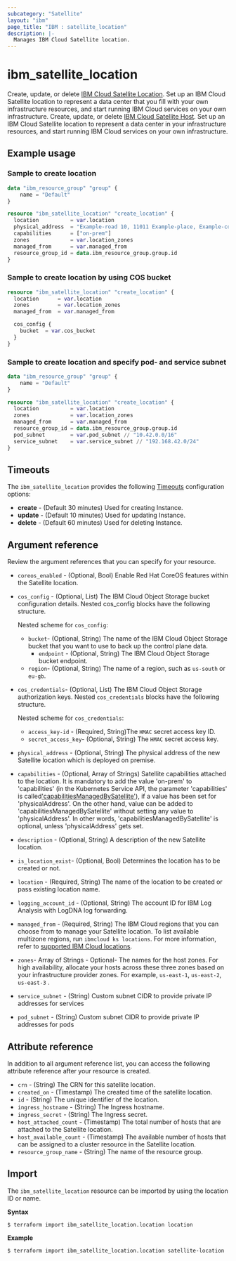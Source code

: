 ```yaml
---
subcategory: "Satellite"
layout: "ibm"
page_title: "IBM : satellite_location"
description: |-
  Manages IBM Cloud Satellite location.
---
```


# ibm_satellite_location

Create, update, or delete [IBM Cloud Satellite Location](https://cloud.ibm.com/docs/satellite?topic=satellite-locations). Set up an IBM Cloud Satellite location to represent a data center that you fill with your own infrastructure resources, and start running IBM Cloud services on your own infrastructure.
Create, update, or delete [IBM Cloud Satellite Host](https://cloud.ibm.com/docs/satellite?topic=satellite-locations). Set up an IBM Cloud Satellite location to represent a data center in your infrastructure resources, and start running IBM Cloud services on your own infrastructure.


## Example usage

### Sample to create location

```terraform
data "ibm_resource_group" "group" {
    name = "Default"
}

resource "ibm_satellite_location" "create_location" {
  location          = var.location
  physical_address  = "Example-road 10, 11011 Example-place, Example-country"
  capabilities      = ["on-prem"]
  zones             = var.location_zones
  managed_from      = var.managed_from
  resource_group_id = data.ibm_resource_group.group.id
}

```

###  Sample to create location by using COS bucket

```terraform
resource "ibm_satellite_location" "create_location" {
  location      = var.location
  zones         = var.location_zones
  managed_from  = var.managed_from  

  cos_config {
    bucket  = var.cos_bucket
  }
}
```

### Sample to create location and specify pod- and service subnet

```terraform
data "ibm_resource_group" "group" {
    name = "Default"
}

resource "ibm_satellite_location" "create_location" {
  location          = var.location
  zones             = var.location_zones
  managed_from      = var.managed_from
  resource_group_id = data.ibm_resource_group.group.id
  pod_subnet        = var.pod_subnet // "10.42.0.0/16"
  service_subnet    = var.service_subnet // "192.168.42.0/24"
}
```

## Timeouts

The `ibm_satellite_location` provides the following [Timeouts](https://www.terraform.io/docs/language/resources/syntax.html) configuration options:

- **create** - (Default 30 minutes) Used for creating Instance.
- **update** - (Default 10 minutes) Used for updating Instance.
- **delete** - (Default 60 minutes) Used for deleting Instance.


## Argument reference
Review the argument references that you can specify for your resource. 

- `coreos_enabled` - (Optional, Bool) Enable Red Hat CoreOS features within the Satellite location.
- `cos_config` - (Optional, List) The IBM Cloud Object Storage bucket configuration details. Nested cos_config blocks have the following structure.

  Nested scheme for `cos_config`:
  - `bucket`- (Optional, String) The name of the IBM Cloud Object Storage bucket that you want to use to back up the control plane data.
	- `endpoint` - (Optional, String) The IBM Cloud Object Storage bucket endpoint.
  - `region`- (Optional, String) The name of a region, such as `us-south` or `eu-gb`.
- `cos_credentials`- (Optional, List) The IBM Cloud Object Storage authorization keys. Nested `cos_credentials` blocks have the following structure.

  Nested scheme for `cos_credentials`:
  - `access_key-id` - (Required, String)The `HMAC` secret access key ID.
  - `secret_access_key`-  (Optional, String) The `HMAC` secret access key.
- `physical_address` -  (Optional, String) The physical address of the new Satellite location which is deployed on premise.
- `capabilities` - (Optional, Array of Strings) Satellite capabilities attached to the location. It is mandatory to add the value 'on-prem' to 'capabilities' (in the Kubernetes Service API, the parameter 'capabilities' is called['capabilitiesManagedBySatellite'](https://cloud.ibm.com/apidocs/kubernetes/containers-v1-v2#createsatellitelocation)), if a value has been set for 'physicalAddress'. On the other hand, value can be added to 'capabilitiesManagedBySatellite' without setting any value to 'physicalAddress'. In other words, 'capabilitiesManagedBySatellite' is optional, unless 'physicalAddress' gets set.
- `description` - (Optional, String)  A description of the new Satellite location.
- `is_location_exist`- (Optional, Bool) Determines the location has to be created or not.
- `location` - (Required, String) The name of the location to be created or pass existing location name.
- `logging_account_id` - (Optional, String) The account ID for IBM Log Analysis with LogDNA log forwarding.
- `managed_from` - (Required, String) The IBM Cloud regions that you can choose from to manage your Satellite location. To list available multizone regions, run `ibmcloud ks locations`. For more information, refer to [supported IBM Cloud locations](https://cloud.ibm.com/docs/satellite?topic=satellite-sat-regions).
- `zones`- Array of Strings - Optional- The names for the host zones. For high availability, allocate your hosts across these three zones based on your infrastructure provider zones. For example, `us-east-1`, `us-east-2`, `us-east-3` .
- `service_subnet` - (String) Custom subnet CIDR to provide private IP addresses for services
- `pod_subnet` - (String) Custom subnet CIDR to provide private IP addresses for pods


## Attribute reference
In addition to all argument reference list, you can access the following attribute reference after your resource is created.

- `crn` - (String) The CRN for this satellite location.
- `created_on` - (Timestamp) The created time of the satellite location.
- `id` - (String) The unique identifier of the location.
- `ingress_hostname` - (String) The Ingress hostname.
- `ingress_secret` - (String) The Ingress secret.
- `host_attached_count` - (Timestamp) The total number of hosts that are attached to the Satellite location.
- `host_available_count` - (Timestamp) The available number of hosts that can be assigned to a cluster resource in the Satellite location.
- `resource_group_name` - (String) The name of the resource group.

## Import

The `ibm_satellite_location` resource can be imported by using the location ID or name.

**Syntax**

```
$ terraform import ibm_satellite_location.location location
```

**Example**

```
$ terraform import ibm_satellite_location.location satellite-location
```
